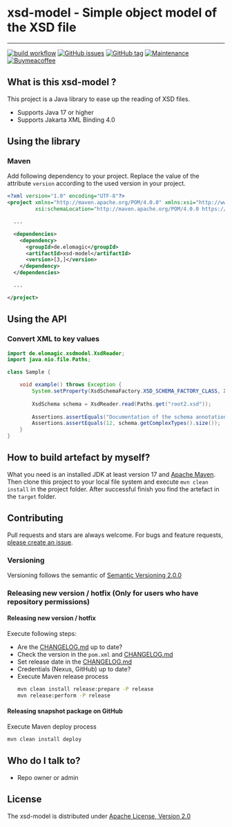 # xsd-model - Simple object model of the XSD file

---

[![build workflow](https://github.com/elomagic/xsd-model/actions/workflows/maven.yml/badge.svg)](https://github.com/elomagic/xsd-model/actions)
[![GitHub issues](https://img.shields.io/github/issues-raw/elomagic/xsd-model)](https://github.com/elomagic/xsd-model/issues)
[![GitHub tag](https://img.shields.io/github/tag/elomagic/xsd-model.svg)](https://GitHub.com/elomagic/xsd-model/tags/)
[![Maintenance](https://img.shields.io/badge/Maintained%3F-yes-green.svg)](https://github.com/elomagic/xsd-model/graphs/commit-activity)
[![Buymeacoffee](https://badgen.net/badge/icon/buymeacoffee?icon=buymeacoffee&label)](https://www.buymeacoffee.com/elomagic)

## What is this xsd-model ? ###

This project is a Java library to ease up the reading of XSD files.

* Supports Java 17 or higher
* Supports Jakarta XML Binding 4.0

## Using the library

### Maven

Add following dependency to your project. Replace the value of the attribute ```version``` according to the used
version in your project.

```xml
<?xml version="1.0" encoding="UTF-8"?>
<project xmlns="http://maven.apache.org/POM/4.0.0" xmlns:xsi="http://www.w3.org/2001/XMLSchema-instance"
         xsi:schemaLocation="http://maven.apache.org/POM/4.0.0 https://maven.apache.org/maven-v4_0_0.xsd">

  ...

  <dependencies>
    <dependency>
      <groupId>de.elomagic</groupId>
      <artifactId>xsd-model</artifactId>
      <version>[3,]</version>
    </dependency>
  </dependencies>

  ...

</project>
```

## Using the API

### Convert XML to key values

```java
import de.elomagic.xsdmodel.XsdReader;
import java.nio.file.Paths;

class Sample {

    void example() throws Exception {
        System.setProperty(XsdSchemaFactory.XSD_SCHEMA_FACTORY_CLASS, XsdSchemaFactoryMock.class.getName());
    
        XsdSchema schema = XsdReader.read(Paths.get("root2.xsd"));
    
        Assertions.assertEquals("Documentation of the schema annotation.", schema.getAnnotation().getDocumentation().getValue());
        Assertions.assertEquals(12, schema.getComplexTypes().size());  
    }
}
```

## How to build artefact by myself?

What you need is an installed JDK at least version 17 and [Apache Maven](https://maven.apache.org).
Then clone this project to your local file system and execute `mvn clean install` in the project folder. After successful finish you find
the artefact in the `target` folder.

## Contributing

Pull requests and stars are always welcome. For bugs and feature requests, [please create an issue](../../issues/new).

### Versioning

Versioning follows the semantic of [Semantic Versioning 2.0.0](https://semver.org/)

### Releasing new version / hotfix (Only for users who have repository permissions)

#### Releasing new version / hotfix

Execute following steps:

* Are the [CHANGELOG.md](https://github.com/elomagic/xsd-model/blob/main/CHANGELOG.md) up to date?
* Check the version in the ```pom.xml``` and [CHANGELOG.md](https://github.com/elomagic/xsd-model/blob/main/CHANGELOG.md)
* Set release date in the [CHANGELOG.md](https://github.com/elomagic/xsd-model/blob/main/CHANGELOG.md)
* Credentials (Nexus, GitHub) up to date?
* Execute Maven release process
  ```bash
  mvn clean install release:prepare -P release
  mvn release:perform -P release
  ```

#### Releasing snapshot package on GitHub

Execute Maven deploy process

```bash
mvn clean install deploy
```

## Who do I talk to? ###

* Repo owner or admin

## License

The xsd-model is distributed under [Apache License, Version 2.0](http://www.apache.org/licenses/LICENSE-2.0)
